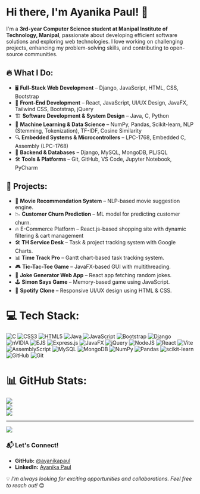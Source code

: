 # Hi there, I'm Ayanika Paul! 👋  

I'm a **3rd-year Computer Science student at Manipal Institute of Technology, Manipal**, passionate about developing efficient software solutions and exploring web technologies. I love working on challenging projects, enhancing my problem-solving skills, and contributing to open-source communities.  

## 🔥 What I Do:  
- 🖥 **Full-Stack Web Development** – Django, JavaScript, HTML, CSS, Bootstrap  
- 📱 **Front-End Development** – React, JavaScript, UI/UX Design, JavaFX, Tailwind CSS, Bootstrap, jQuery  
- 🏗 **Software Development & System Design** – Java, C, Python  
- 🤖 **Machine Learning & Data Science** – NumPy, Pandas, Scikit-learn, NLP (Stemming, Tokenization), TF-IDF, Cosine Similarity  
- 🔍 **Embedded Systems & Microcontrollers** – LPC-1768, Embedded C, Assembly (LPC-1768)  
- 💾 **Backend & Databases** – Django, MySQL, MongoDB, PL/SQL  
- 🛠 **Tools & Platforms** – Git, GitHub, VS Code, Jupyter Notebook, PyCharm  

## 📌 Projects:  
- 🎥 **Movie Recommendation System** – NLP-based movie suggestion engine.  
- 📉 **Customer Churn Prediction** – ML model for predicting customer churn.
- 🔥 E-Commerce Platform – React.js-based shopping site with dynamic filtering & cart management   
- 🛠 **TH Service Desk** – Task & project tracking system with Google Charts.  
- 📊 **Time Track Pro** – Gantt chart-based task tracking system.  
- 🎮 **Tic-Tac-Toe Game** – JavaFX-based GUI with multithreading.
- 🤖 **Joke Generator Web App** – React app fetching random jokes.  
- 🕹 **Simon Says Game** – Memory-based game using JavaScript.  
- 🎵 **Spotify Clone** – Responsive UI/UX design using HTML & CSS.  

# 💻 Tech Stack:
![C](https://img.shields.io/badge/c-%2300599C.svg?style=for-the-badge&logo=c&logoColor=white) ![CSS3](https://img.shields.io/badge/css3-%231572B6.svg?style=for-the-badge&logo=css3&logoColor=white) ![HTML5](https://img.shields.io/badge/html5-%23E34F26.svg?style=for-the-badge&logo=html5&logoColor=white) ![Java](https://img.shields.io/badge/java-%23ED8B00.svg?style=for-the-badge&logo=openjdk&logoColor=white) ![JavaScript](https://img.shields.io/badge/javascript-%23323330.svg?style=for-the-badge&logo=javascript&logoColor=%23F7DF1E) ![Bootstrap](https://img.shields.io/badge/bootstrap-%238511FA.svg?style=for-the-badge&logo=bootstrap&logoColor=white) ![Django](https://img.shields.io/badge/django-%23092E20.svg?style=for-the-badge&logo=django&logoColor=white) ![nVIDIA](https://img.shields.io/badge/cuda-000000.svg?style=for-the-badge&logo=nVIDIA&logoColor=green) ![EJS](https://img.shields.io/badge/ejs-%23B4CA65.svg?style=for-the-badge&logo=ejs&logoColor=black) ![Express.js](https://img.shields.io/badge/express.js-%23404d59.svg?style=for-the-badge&logo=express&logoColor=%2361DAFB) ![JavaFX](https://img.shields.io/badge/javafx-%23FF0000.svg?style=for-the-badge&logo=javafx&logoColor=white) ![jQuery](https://img.shields.io/badge/jquery-%230769AD.svg?style=for-the-badge&logo=jquery&logoColor=white) ![NodeJS](https://img.shields.io/badge/node.js-6DA55F?style=for-the-badge&logo=node.js&logoColor=white) ![React](https://img.shields.io/badge/react-%2320232a.svg?style=for-the-badge&logo=react&logoColor=%2361DAFB) ![Vite](https://img.shields.io/badge/vite-%23646CFF.svg?style=for-the-badge&logo=vite&logoColor=white) ![AssemblyScript](https://img.shields.io/badge/assembly%20script-%23000000.svg?style=for-the-badge&logo=assemblyscript&logoColor=white) ![MySQL](https://img.shields.io/badge/mysql-4479A1.svg?style=for-the-badge&logo=mysql&logoColor=white) ![MongoDB](https://img.shields.io/badge/MongoDB-%234ea94b.svg?style=for-the-badge&logo=mongodb&logoColor=white) ![NumPy](https://img.shields.io/badge/numpy-%23013243.svg?style=for-the-badge&logo=numpy&logoColor=white) ![Pandas](https://img.shields.io/badge/pandas-%23150458.svg?style=for-the-badge&logo=pandas&logoColor=white) ![scikit-learn](https://img.shields.io/badge/scikit--learn-%23F7931E.svg?style=for-the-badge&logo=scikit-learn&logoColor=white) ![GitHub](https://img.shields.io/badge/github-%23121011.svg?style=for-the-badge&logo=github&logoColor=white) ![Git](https://img.shields.io/badge/git-%23F05033.svg?style=for-the-badge&logo=git&logoColor=white)
# 📊 GitHub Stats:
![](https://github-readme-stats.vercel.app/api?username=Ayanika0812&theme=dark&hide_border=false&include_all_commits=false&count_private=false)<br/>
![](https://nirzak-streak-stats.vercel.app/?user=Ayanika0812&theme=dark&hide_border=false)<br/>
![](https://github-readme-stats.vercel.app/api/top-langs/?username=Ayanika0812&theme=dark&hide_border=false&include_all_commits=false&count_private=false&layout=compact)

---
[![](https://visitcount.itsvg.in/api?id=Ayanika0812&icon=0&color=0)](https://visitcount.itsvg.in)

<!-- Proudly created with GPRM ( https://gprm.itsvg.in ) -->
### 📬 Let's Connect!
- **GitHub:** [@ayanikapaul](https://github.com/ayanikapaul)
- **LinkedIn:** [Ayanika Paul](https://www.linkedin.com/in/ayanika-paul/)

💡 *I’m always looking for exciting opportunities and collaborations. Feel free to reach out!* 😊
